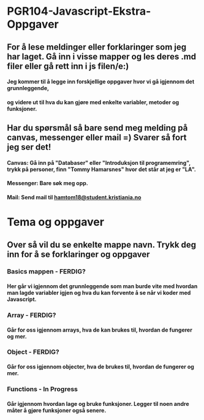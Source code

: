 # PGR104-Javascript-Ekstra-Oppgaver

## For å lese meldinger eller forklaringer som jeg har laget. Gå inn i visse mapper og les deres .md filer eller gå rett inn i js filen/e:)

#### Jeg kommer til å legge inn forskjellige oppgaver hvor vi gå igjennom det grunnleggende, 
#### og videre ut til hva du kan gjøre med enkelte variabler, metoder og funksjoner.

## Har du spørsmål så bare send meg melding på canvas, messenger eller mail =) Svarer så fort jeg ser det!
#### Canvas: Gå inn på "Databaser" eller "Introduksjon til programemring", trykk på personer, finn "Tommy Hamarsnes" hvor det står at jeg er "LA".
#### Messenger: Bare søk meg opp.
#### Mail: Send mail til hamtom18@student.kristiania.no 


# Tema og oppgaver
## Over så vil du se enkelte mappe navn. Trykk deg inn for å se forklaringer og oppgaver

### Basics mappen - FERDIG?
#### Her går vi igjennom det grunnleggende som man burde vite med hvordan man lagde variabler igjen og hva du kan forvente å se når vi koder med Javascript.

### Array - FERDIG?
#### Går for oss igjennom arrays, hva de kan brukes til, hvordan de fungerer og mer.

### Object - FERDIG?
#### Går for oss igjennom objecter, hva de brukes til, hvordan de fungerer og mer.

### Functions - In Progress
#### Går igjennom hvordan lage og bruke funksjoner. Legger til noen andre måter å gjøre funksjoner også senere.